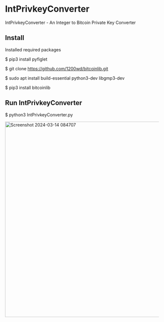 # IntPrivkeyConverter
IntPrivkeyConverter - An Integer to Bitcoin Private Key Converter

## Install
Installed required packages

  $ pip3 install pyfiglet

  $ git clone https://github.com/1200wd/bitcoinlib.git

  $ sudo apt install build-essential python3-dev libgmp3-dev

  $ pip3 install bitcoinlib

## Run IntPrivkeyConverter

  $ python3 IntPrivkeyConverter.py

<img width="640" alt="Screenshot 2024-03-14 084707" src="https://github.com/agnivx/IntPrivkeyConverter/assets/141441789/49ab1d71-4997-4444-9a1b-9b7af8472a64">
